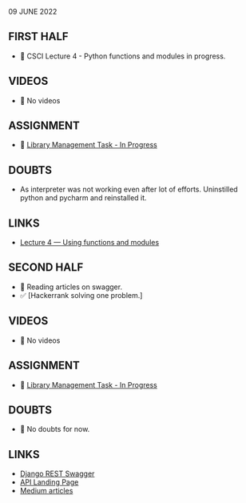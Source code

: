 09 JUNE 2022

## FIRST HALF

- 🚧 CSCI Lecture 4 - Python functions and modules in progress. 

## VIDEOS

- 🚫 No videos

## ASSIGNMENT

- 🚧 [Library Management Task - In Progress](https://github.com/Yash0510/django_project01_api)

## DOUBTS

- As interpreter was not working even after lot of efforts. Uninstilled python and pycharm and reinstalled it.

## LINKS

- [Lecture 4 — Using functions and modules](https://www.cs.rpi.edu/~sibel/csci1100/fall2017/lecture_notes/lec04_modules_functions1.html)

## SECOND HALF

- 🚧 Reading articles on swagger.
- ✅ [Hackerrank solving one problem.]

## VIDEOS

- 🚫 No videos

## ASSIGNMENT

- 🚧  [Library Management Task - In Progress](https://github.com/Yash0510/django_project01_api)

## DOUBTS

- 🚫 No doubts for now.

## LINKS

- [Django REST Swagger](https://marcgibbons.com/django-rest-swagger/)
- [API Landing Page](https://api.ed-fi.org/)
- [Medium articles](https://medium.com/@contrapasso/how-i-got-faang-offers-without-grinding-leetcode-7e556243e9ce)

